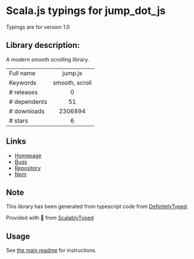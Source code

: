 
# Scala.js typings for jump_dot_js

Typings are for version 1.0

## Library description:
A modern smooth scrolling library.

|                    |                 |
| ------------------ | :-------------: |
| Full name          | jump.js |
| Keywords           | smooth, scroll |
| # releases         | 0 |
| # dependents       | 51 |
| # downloads        | 2306894 |
| # stars            | 6 |

## Links
- [Homepage](https://github.com/callmecavs/jump.js#readme)
- [Bugs](https://github.com/callmecavs/jump.js/issues)
- [Repository](https://github.com/callmecavs/jump.js)
- [Npm](https://www.npmjs.com/package/jump.js)
    


## Note
This library has been generated from typescript code from [DefinitelyTyped](https://definitelytyped.org).

Provided with :purple_heart: from [ScalablyTyped](https://github.com/oyvindberg/ScalablyTyped)

## Usage
See [the main readme](../../readme.md) for instructions.



